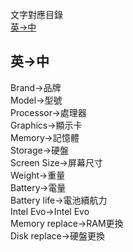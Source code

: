 文字對應目錄
<br/><a href="#英-中">英->中</a>

<h2>英->中</h2>
Brand->品牌<br/>
Model->型號<br/>
Processor->處理器<br/>
Graphics->顯示卡<br/>
Memory->記憶體<br/>
Storage->硬盤<br/>
Screen Size->屏幕尺寸<br/>
Weight->重量<br/>
Battery->電量<br/>
Battery life->電池續航力<br/>
Intel Evo->Intel Evo<br/>
Memory replace->RAM更換<br/>
Disk replace->硬盤更換<br/>
